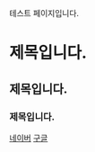테스트 페이지입니다.
# 제목입니다.
## 제목입니다.
### 제목입니다.

[네이버](https://www.naver.com)
[구글](https://www.google.com)
